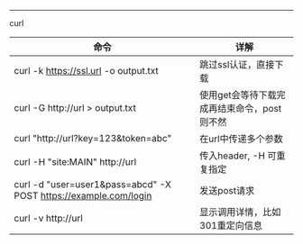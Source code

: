 



----

curl

| 命令                                                         | 详解                                        |
| ------------------------------------------------------------ | ------------------------------------------- |
| curl -k https://ssl.url -o output.txt                        | 跳过ssl认证，直接下载                       |
| curl -G http://url > output.txt                              | 使用get会等待下载完成再结束命令，post则不然 |
| curl "http://url?key=123&token=abc"                          | 在url中传递多个参数                         |
| curl -H "site:MAIN" http://url                               | 传入header, -H 可重复指定                   |
| curl -d "user=user1&pass=abcd" -X POST https://example.com/login | 发送post请求                                |
| curl -v http://url                                           | 显示调用详情，比如301重定向信息             |

